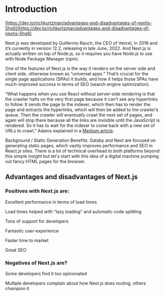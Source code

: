 # Introduction

[https://dev.to/richkurtzman/advantages-and-disadvantages-of-nextjs-5hg6](https://dev.to/richkurtzman/advantages-and-disadvantages-of-nextjs-5hg6)


Next.js was developed by Guillermo Rauch, the CEO of Vercel, in 2016 and it’s currently in version 12.2, releasing in late June, 2022. And Next.js is actually written on top of Node.js, so it requires you have Node.js to use with Node Package Manager (npm).

One of the features of Next.js is the way it renders on the server side and client side, otherwise known as “universal apps.” That’s crucial for the single page applications (SPAs) it builds, and how it helps those SPAs have much-improved success in terms of SEO (search engine optimization).

“What happens when you use React without server-side rendering is that the crawler halts on the very first page because it can’t see any hyperlinks to follow. It sends the page to the indexer, which then has to render the page and extracts the hyperlinks, which will then be added to the crawler’s queue. Then the crawler will eventually crawl the next set of pages, and again will stop there because all the links are invisible until the JavaScript is rendered. So it has to wait for the indexer to come back with a new set of URLs to crawl,” Adams explained in a [Medium article](https://medium.com/@badams/another-very-late-response-youre-confusing-googlebot-the-crawler-with-caffeine-google-s-b9ef24d81524).

Background / Static Generation Benefits:
Gatsby and Next are focused on generating static pages, which vastly improves performance and SEO in React.js sites. There is a lot of technical overhead to both platforms beyond this simple insight but let's start with this idea of a digital machine pumping out fancy HTML pages for the browser.


## Advantages and disadvantages of Next.js

### Positives with Next.js are:

Excellent performance in terms of load times

Load times helped with “lazy loading” and automatic code splitting

Tons of support for developers

Fantastic user-experience

Faster time to market

Great SEO

### Negatives of Next.js are?

Some developers find it too opinionated

Multiple developers complain about how Next.js does routing, others champion it